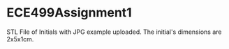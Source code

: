# ECE499Assignment1
STL File of Initials with JPG example uploaded. The initial's dimensions are 2x5x1cm.
